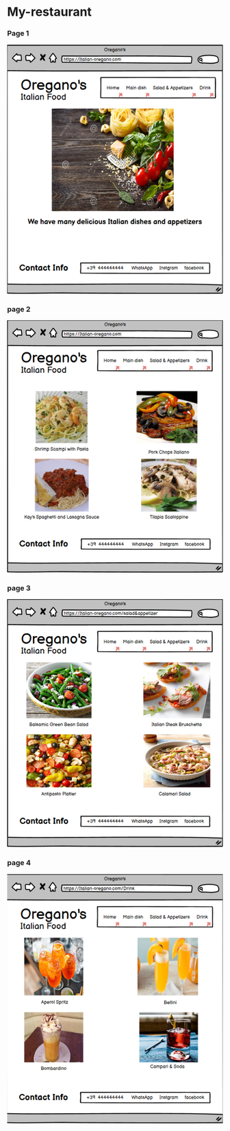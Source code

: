 # My-restaurant
### Page 1
![](./sit/home.png)


### page 2
![](./sit/main-dish.png)


### page 3
![](./sit/salad.png)


### page 4
![](./sit/drink.png)



